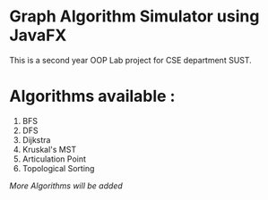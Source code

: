 # Graph Algorithm Simulator using JavaFX

This is a second year OOP Lab project for CSE department SUST.
  
# Algorithms available :
1. BFS
2. DFS
3. Dijkstra
4. Kruskal's MST
5. Articulation Point
6. Topological Sorting

<i>More Algorithms will be added</i>

